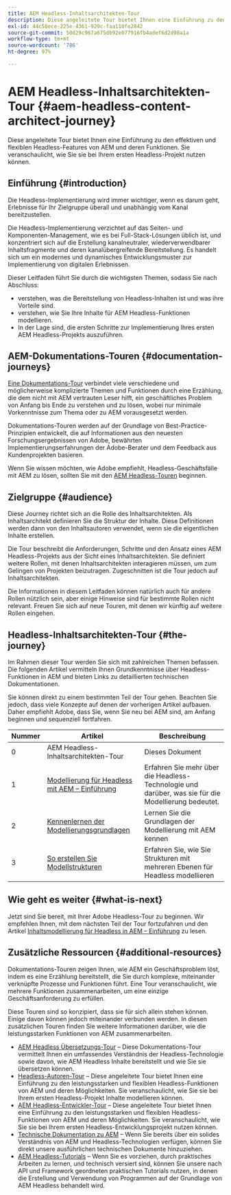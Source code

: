 ```yaml
---
title: AEM Headless-Inhaltsarchitekten-Tour
description: Diese angeleitete Tour bietet Ihnen eine Einführung zu den leistungsstarken und flexiblen Headless-Funktionen von AEM und deren Möglichkeiten. Sie veranschaulicht, wie Sie sie bei Ihrem ersten Headless-Projekt Inhalte modellieren können.
exl-id: 44c58ece-225e-4361-929c-faa110fe2842
source-git-commit: 50d29c967a675db92e077916fb4adef6d2d98a1a
workflow-type: tm+mt
source-wordcount: '786'
ht-degree: 97%

---
```


# AEM Headless-Inhaltsarchitekten-Tour {#aem-headless-content-architect-journey}

Diese angeleitete Tour bietet Ihnen eine Einführung zu den effektiven und flexiblen Headless-Features von AEM und deren Funktionen. Sie veranschaulicht, wie Sie sie bei Ihrem ersten Headless-Projekt nutzen können.

## Einführung {#introduction}

Die Headless-Implementierung wird immer wichtiger, wenn es darum geht, Erlebnisse für Ihr Zielgruppe überall und unabhängig vom Kanal bereitzustellen.

Die Headless-Implementierung verzichtet auf das Seiten- und Komponenten-Management, wie es bei Full-Stack-Lösungen üblich ist, und konzentriert sich auf die Erstellung kanalneutraler, wiederverwendbarer Inhaltsfragmente und deren kanalübergreifende Bereitstellung. Es handelt sich um ein modernes und dynamisches Entwicklungsmuster zur Implementierung von digitalen Erlebnissen.

Dieser Leitfaden führt Sie durch die wichtigsten Themen, sodass Sie nach Abschluss:

* verstehen, was die Bereitstellung von Headless-Inhalten ist und was ihre Vorteile sind.
* verstehen, wie Sie Ihre Inhalte für AEM Headless-Funktionen modellieren.
* In der Lage sind, die ersten Schritte zur Implementierung Ihres ersten AEM Headless-Projekts auszuführen.

## AEM-Dokumentations-Touren {#documentation-journeys}

[Eine Dokumentations-Tour](/help/journey-documentation/home.md) verbindet viele verschiedene und möglicherweise komplizierte Themen und Funktionen durch eine Erzählung, die dem nicht mit AEM vertrauten Leser hilft, ein geschäftliches Problem von Anfang bis Ende zu verstehen und zu lösen, wobei nur minimale Vorkenntnisse zum Thema oder zu AEM vorausgesetzt werden.

Dokumentations-Touren werden auf der Grundlage von Best-Practice-Prinzipien entwickelt, die auf Informationen aus den neuesten Forschungsergebnissen von Adobe, bewährten Implementierungserfahrungen der Adobe-Berater und dem Feedback aus Kundenprojekten basieren.

Wenn Sie wissen möchten, wie Adobe empfiehlt, Headless-Geschäftsfälle mit AEM zu lösen, sollten Sie mit den [AEM Headless-Touren](/help/journey-headless/home.md) beginnen.

## Zielgruppe {#audience}

Diese Journey richtet sich an die Rolle des Inhaltsarchitekten. Als Inhaltsarchitekt definieren Sie die Struktur der Inhalte. Diese Definitionen werden dann von den Inhaltsautoren verwendet, wenn sie die eigentlichen Inhalte erstellen.

Die Tour beschreibt die Anforderungen, Schritte und den Ansatz eines AEM Headless-Projekts aus der Sicht eines Inhaltsarchitekten. Sie definiert weitere Rollen, mit denen Inhaltsarchitekten interagieren müssen, um zum Gelingen von Projekten beizutragen. Zugeschnitten ist die Tour jedoch auf Inhaltsarchitekten.

Die Informationen in diesem Leitfaden können natürlich auch für andere Rollen nützlich sein, aber einige Hinweise sind für bestimmte Rollen nicht relevant. Freuen Sie sich auf neue Touren, mit denen wir künftig auf weitere Rollen eingehen.

## Headless-Inhaltsarchitekten-Tour {#the-journey}

Im Rahmen dieser Tour werden Sie sich mit zahlreichen Themen befassen. Die folgenden Artikel vermitteln Ihnen Grundkenntnisse über Headless-Funktionen in AEM und bieten Links zu detaillierten technischen Dokumentationen.

Sie können direkt zu einem bestimmten Teil der Tour gehen. Beachten Sie jedoch, dass viele Konzepte auf denen der vorherigen Artikel aufbauen. Daher empfiehlt Adobe, dass Sie, wenn Sie neu bei AEM sind, am Anfang beginnen und sequenziell fortfahren.

| Nummer | Artikel | Beschreibung |
|---|---|---|
| 0 | AEM Headless-Inhaltsarchitekten-Tour | Dieses Dokument |
| 1 | [Modellierung für Headless mit AEM – Einführung](introduction.md) | Erfahren Sie mehr über die Headless-Technologie und darüber, was sie für die Modellierung bedeutet. |
| 2 | [Kennenlernen der Modellierungsgrundlagen](basics.md) | Lernen Sie die Grundlagen der Modellierung mit AEM kennen |
| 3 | [So erstellen Sie Modellstrukturen](model-structure.md) | Erfahren Sie, wie Sie Strukturen mit mehreren Ebenen für Headless modellieren |

## Wie geht es weiter {#what-is-next}

Jetzt sind Sie bereit, mit Ihrer Adobe Headless-Tour zu beginnen. Wir empfehlen Ihnen, mit dem nächsten Teil der Tour fortzufahren und den Artikel [Inhaltsmodellierung für Headless in AEM – Einführung](introduction.md) zu lesen.

## Zusätzliche Ressourcen {#additional-resources}

Dokumentations-Touren zeigen Ihnen, wie AEM ein Geschäftsproblem löst, indem es eine Erzählung bereitstellt, die Sie durch komplexe, miteinander verknüpfte Prozesse und Funktionen führt. Eine Tour veranschaulicht, wie mehrere Funktionen zusammenarbeiten, um eine einzige Geschäftsanforderung zu erfüllen.

Diese Touren sind so konzipiert, dass sie für sich allein stehen können. Einige davon können jedoch miteinander verbunden werden. In diesen zusätzlichen Touren finden Sie weitere Informationen darüber, wie die leistungsstarken Funktionen von AEM zusammenarbeiten.

* [AEM Headless Übersetzungs-Tour](/help/journey-headless/translation/overview.md) – Diese Dokumentations-Tour vermittelt Ihnen ein umfassendes Verständnis der Headless-Technologie sowie davon, wie AEM Headless Inhalte bereitstellt und wie Sie sie übersetzen können.
* [Headless-Autoren-Tour](/help/journey-headless/author/overview.md) – Diese angeleitete Tour bietet Ihnen eine Einführung zu den leistungsstarken und flexiblen Headless-Funktionen von AEM und deren Möglichkeiten. Sie veranschaulicht, wie Sie sie bei Ihrem ersten Headless-Projekt Inhalte modellieren können.
* [AEM Headless-Entwickler-Tour](/help/journey-headless/developer/overview.md) – Diese angeleitete Tour bietet Ihnen eine Einführung zu den leistungsstarken und flexiblen Headless-Funktionen von AEM und deren Möglichkeiten. Sie veranschaulicht, wie Sie sie bei Ihrem ersten Headless-Entwicklungsprojekt nutzen können.
* [Technische Dokumentation zu AEM](https://experienceleague.adobe.com/docs/experience-manager-65.html?lang=de) – Wenn Sie bereits über ein solides Verständnis von AEM und Headless-Technologien verfügen, können Sie direkt unsere ausführlichen technischen Dokumente hinzuziehen.
* [AEM Headless-Tutorials](https://experienceleague.adobe.com/docs/experience-manager-learn/getting-started-with-aem-headless/overview.html?lang=de) – Wenn Sie es vorziehen, durch praktisches Arbeiten zu lernen, und technisch versiert sind, können Sie unsere nach API und Framework geordneten praktischen Tutorials nutzen, in denen die Erstellung und Verwendung von Programmen auf der Grundlage von AEM Headless behandelt wird.
